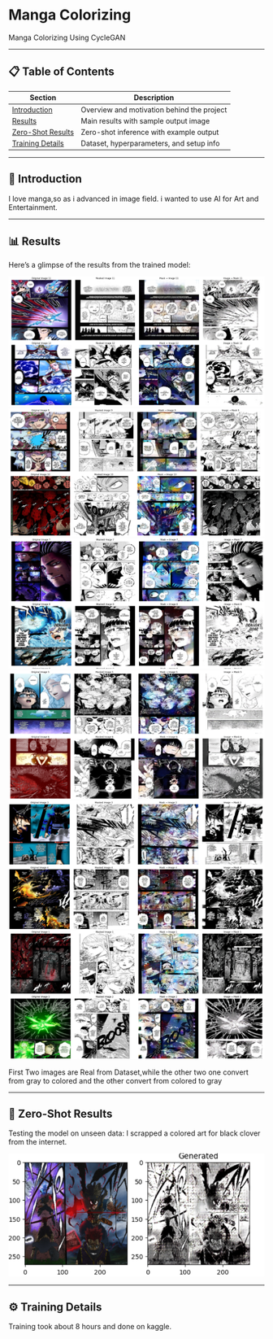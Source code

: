 # Manga Colorizing

Manga Colorizing Using CycleGAN

---

## 📋 Table of Contents

| Section               | Description                                |
|------------------------|--------------------------------------------|
| [Introduction](#introduction)        | Overview and motivation behind the project |
| [Results](#results)                  | Main results with sample output image      |
| [Zero-Shot Results](#zero-shot-results) | Zero-shot inference with example output    |
| [Training Details](#training-details) | Dataset, hyperparameters, and setup info   |

---

## 🧠 Introduction

I love manga,so as i advanced in image field.
i wanted to use AI for Art and Entertainment.

---

## 📊 Results

Here’s a glimpse of the results from the trained model:

![Result Image](results/Results2.png)
![Result Image](results/Results3.png)
![Result Image](results/Results4.png)
![Result Image](results/Results5.png)
![Result Image](results/Results6.png)
![Result Image](results/Results7.png)

First Two images are Real from Dataset,while the other two one convert from gray to colored and the other convert from colored to gray

---

## 🚀 Zero-Shot Results

Testing the model on unseen data:
I scrapped a colored art for black clover from the internet.

![Zero-Shot Image](results/Zero%20Shot%20Learning.png)

---

## ⚙️ Training Details
Training took about 8 hours and done on kaggle.

